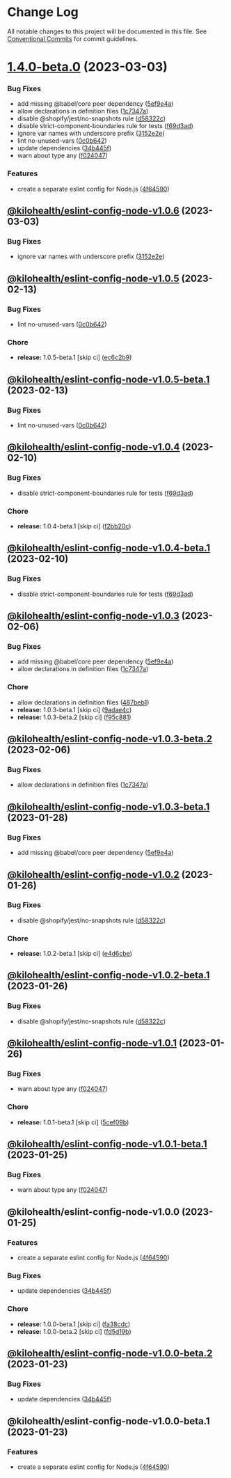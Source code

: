 # Change Log

All notable changes to this project will be documented in this file.
See [Conventional Commits](https://conventionalcommits.org) for commit guidelines.

# [1.4.0-beta.0](https://github.com/kilohealth/eslint-config/compare/v1.0.0...v1.4.0-beta.0) (2023-03-03)

### Bug Fixes

- add missing @babel/core peer dependency ([5ef9e4a](https://github.com/kilohealth/eslint-config/commit/5ef9e4abf7b68882a3deddbec98f3e908d0813f1))
- allow declarations in definition files ([1c7347a](https://github.com/kilohealth/eslint-config/commit/1c7347a4cbf5cfacd56e6b20f7c1bcc768a1c9f6))
- disable @shopify/jest/no-snapshots rule ([d58322c](https://github.com/kilohealth/eslint-config/commit/d58322cfde35198ef9e5d19e524a9f238b896c29))
- disable strict-component-boundaries rule for tests ([f69d3ad](https://github.com/kilohealth/eslint-config/commit/f69d3adc89e14025c084ac2b4f43aae3cd9b8d29))
- ignore var names with underscore prefix ([3152e2e](https://github.com/kilohealth/eslint-config/commit/3152e2e8db463b24d5984638f03121f85ac297f6))
- lint no-unused-vars ([0c0b642](https://github.com/kilohealth/eslint-config/commit/0c0b642ec70710b3e4ab71a6bf6b587606b9efb2))
- update dependencies ([34b445f](https://github.com/kilohealth/eslint-config/commit/34b445f8f970592d9ca0b5e4c14fab0465792e58))
- warn about type any ([f024047](https://github.com/kilohealth/eslint-config/commit/f0240472f0bfaa9bebb2622ce16ec597ee1345e2))

### Features

- create a separate eslint config for Node.js ([4f64590](https://github.com/kilohealth/eslint-config/commit/4f64590102390b993ddbe26db99330fcd409b612))

## [@kilohealth/eslint-config-node-v1.0.6](https://github.com/kilohealth/eslint-config/compare/@kilohealth/eslint-config-node-v1.0.5...@kilohealth/eslint-config-node-v1.0.6) (2023-03-03)

### Bug Fixes

- ignore var names with underscore prefix ([3152e2e](https://github.com/kilohealth/eslint-config/commit/3152e2e8db463b24d5984638f03121f85ac297f6))

## [@kilohealth/eslint-config-node-v1.0.5](https://github.com/kilohealth/eslint-config/compare/@kilohealth/eslint-config-node-v1.0.4...@kilohealth/eslint-config-node-v1.0.5) (2023-02-13)

### Bug Fixes

- lint no-unused-vars ([0c0b642](https://github.com/kilohealth/eslint-config/commit/0c0b642ec70710b3e4ab71a6bf6b587606b9efb2))

### Chore

- **release:** 1.0.5-beta.1 [skip ci] ([ec6c2b9](https://github.com/kilohealth/eslint-config/commit/ec6c2b977c71d02373d0238fab6c07c8c3006816))

## [@kilohealth/eslint-config-node-v1.0.5-beta.1](https://github.com/kilohealth/eslint-config/compare/@kilohealth/eslint-config-node-v1.0.4...@kilohealth/eslint-config-node-v1.0.5-beta.1) (2023-02-13)

### Bug Fixes

- lint no-unused-vars ([0c0b642](https://github.com/kilohealth/eslint-config/commit/0c0b642ec70710b3e4ab71a6bf6b587606b9efb2))

## [@kilohealth/eslint-config-node-v1.0.4](https://github.com/kilohealth/eslint-config/compare/@kilohealth/eslint-config-node-v1.0.3...@kilohealth/eslint-config-node-v1.0.4) (2023-02-10)

### Bug Fixes

- disable strict-component-boundaries rule for tests ([f69d3ad](https://github.com/kilohealth/eslint-config/commit/f69d3adc89e14025c084ac2b4f43aae3cd9b8d29))

### Chore

- **release:** 1.0.4-beta.1 [skip ci] ([f2bb20c](https://github.com/kilohealth/eslint-config/commit/f2bb20c5461004c053c759e5d6a0fd77cdb067d1))

## [@kilohealth/eslint-config-node-v1.0.4-beta.1](https://github.com/kilohealth/eslint-config/compare/@kilohealth/eslint-config-node-v1.0.3...@kilohealth/eslint-config-node-v1.0.4-beta.1) (2023-02-10)

### Bug Fixes

- disable strict-component-boundaries rule for tests ([f69d3ad](https://github.com/kilohealth/eslint-config/commit/f69d3adc89e14025c084ac2b4f43aae3cd9b8d29))

## [@kilohealth/eslint-config-node-v1.0.3](https://github.com/kilohealth/eslint-config/compare/@kilohealth/eslint-config-node-v1.0.2...@kilohealth/eslint-config-node-v1.0.3) (2023-02-06)

### Bug Fixes

- add missing @babel/core peer dependency ([5ef9e4a](https://github.com/kilohealth/eslint-config/commit/5ef9e4abf7b68882a3deddbec98f3e908d0813f1))
- allow declarations in definition files ([1c7347a](https://github.com/kilohealth/eslint-config/commit/1c7347a4cbf5cfacd56e6b20f7c1bcc768a1c9f6))

### Chore

- allow declarations in definition files ([487beb1](https://github.com/kilohealth/eslint-config/commit/487beb1dcb9dc957b2a364bf51cc16dc5e171a65))
- **release:** 1.0.3-beta.1 [skip ci] ([9adae4c](https://github.com/kilohealth/eslint-config/commit/9adae4c6882d8e28beb1275fa768969564610507))
- **release:** 1.0.3-beta.2 [skip ci] ([f95c881](https://github.com/kilohealth/eslint-config/commit/f95c881a8c0f1162d803d49d2f9a29d352eb2cf7))

## [@kilohealth/eslint-config-node-v1.0.3-beta.2](https://github.com/kilohealth/eslint-config/compare/@kilohealth/eslint-config-node-v1.0.3-beta.1...@kilohealth/eslint-config-node-v1.0.3-beta.2) (2023-02-06)

### Bug Fixes

- allow declarations in definition files ([1c7347a](https://github.com/kilohealth/eslint-config/commit/1c7347a4cbf5cfacd56e6b20f7c1bcc768a1c9f6))

## [@kilohealth/eslint-config-node-v1.0.3-beta.1](https://github.com/kilohealth/eslint-config/compare/@kilohealth/eslint-config-node-v1.0.2...@kilohealth/eslint-config-node-v1.0.3-beta.1) (2023-01-28)

### Bug Fixes

- add missing @babel/core peer dependency ([5ef9e4a](https://github.com/kilohealth/eslint-config/commit/5ef9e4abf7b68882a3deddbec98f3e908d0813f1))

## [@kilohealth/eslint-config-node-v1.0.2](https://github.com/kilohealth/eslint-config/compare/@kilohealth/eslint-config-node-v1.0.1...@kilohealth/eslint-config-node-v1.0.2) (2023-01-26)

### Bug Fixes

- disable @shopify/jest/no-snapshots rule ([d58322c](https://github.com/kilohealth/eslint-config/commit/d58322cfde35198ef9e5d19e524a9f238b896c29))

### Chore

- **release:** 1.0.2-beta.1 [skip ci] ([e4d6cbe](https://github.com/kilohealth/eslint-config/commit/e4d6cbed7f7f47bcc3940385c180390d20fc811f))

## [@kilohealth/eslint-config-node-v1.0.2-beta.1](https://github.com/kilohealth/eslint-config/compare/@kilohealth/eslint-config-node-v1.0.1...@kilohealth/eslint-config-node-v1.0.2-beta.1) (2023-01-26)

### Bug Fixes

- disable @shopify/jest/no-snapshots rule ([d58322c](https://github.com/kilohealth/eslint-config/commit/d58322cfde35198ef9e5d19e524a9f238b896c29))

## [@kilohealth/eslint-config-node-v1.0.1](https://github.com/kilohealth/eslint-config/compare/@kilohealth/eslint-config-node-v1.0.0...@kilohealth/eslint-config-node-v1.0.1) (2023-01-26)

### Bug Fixes

- warn about type any ([f024047](https://github.com/kilohealth/eslint-config/commit/f0240472f0bfaa9bebb2622ce16ec597ee1345e2))

### Chore

- **release:** 1.0.1-beta.1 [skip ci] ([5cef09b](https://github.com/kilohealth/eslint-config/commit/5cef09b0e166b68e268f462a034032e192369bf2))

## [@kilohealth/eslint-config-node-v1.0.1-beta.1](https://github.com/kilohealth/eslint-config/compare/@kilohealth/eslint-config-node-v1.0.0...@kilohealth/eslint-config-node-v1.0.1-beta.1) (2023-01-25)

### Bug Fixes

- warn about type any ([f024047](https://github.com/kilohealth/eslint-config/commit/f0240472f0bfaa9bebb2622ce16ec597ee1345e2))

## @kilohealth/eslint-config-node-v1.0.0 (2023-01-25)

### Features

- create a separate eslint config for Node.js ([4f64590](https://github.com/kilohealth/eslint-config/commit/4f64590102390b993ddbe26db99330fcd409b612))

### Bug Fixes

- update dependencies ([34b445f](https://github.com/kilohealth/eslint-config/commit/34b445f8f970592d9ca0b5e4c14fab0465792e58))

### Chore

- **release:** 1.0.0-beta.1 [skip ci] ([fa38cdc](https://github.com/kilohealth/eslint-config/commit/fa38cdc7e1be2fbb0db29c1927a9996be708fae3))
- **release:** 1.0.0-beta.2 [skip ci] ([fd5d19b](https://github.com/kilohealth/eslint-config/commit/fd5d19baec1d09fc073d680de19f5b8e49dc6182))

## [@kilohealth/eslint-config-node-v1.0.0-beta.2](https://github.com/kilohealth/eslint-config/compare/@kilohealth/eslint-config-node-v1.0.0-beta.1...@kilohealth/eslint-config-node-v1.0.0-beta.2) (2023-01-23)

### Bug Fixes

- update dependencies ([34b445f](https://github.com/kilohealth/eslint-config/commit/34b445f8f970592d9ca0b5e4c14fab0465792e58))

## @kilohealth/eslint-config-node-v1.0.0-beta.1 (2023-01-23)

### Features

- create a separate eslint config for Node.js ([4f64590](https://github.com/kilohealth/eslint-config/commit/4f64590102390b993ddbe26db99330fcd409b612))
